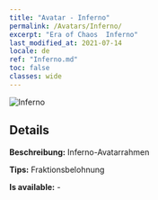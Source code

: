 ```yaml
---
title: "Avatar - Inferno"
permalink: /Avatars/Inferno/
excerpt: "Era of Chaos  Inferno"
last_modified_at: 2021-07-14
locale: de
ref: "Inferno.md"
toc: false
classes: wide
---
```

 ![Inferno](/images/a/avatarFrame_3.png)

## Details

 **Beschreibung:** Inferno-Avatarrahmen 

 **Tips:** Fraktionsbelohnung 

 **Is available:**  - 

